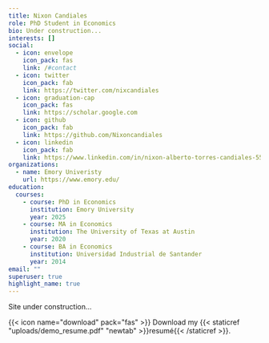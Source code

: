 ```yaml
---
title: Nixon Candiales
role: PhD Student in Economics
bio: Under construction...
interests: []
social:
  - icon: envelope
    icon_pack: fas
    link: /#contact
  - icon: twitter
    icon_pack: fab
    link: https://twitter.com/nixcandiales
  - icon: graduation-cap
    icon_pack: fas
    link: https://scholar.google.com
  - icon: github
    icon_pack: fab
    link: https://github.com/Nixoncandiales
  - icon: linkedin
    icon_pack: fab
    link: https://www.linkedin.com/in/nixon-alberto-torres-candiales-55024822b
organizations:
  - name: Emory Univeristy
    url: https://www.emory.edu/
education:
  courses:
    - course: PhD in Economics
      institution: Emory University
      year: 2025
    - course: MA in Economics
      institution: The University of Texas at Austin
      year: 2020
    - course: BA in Economics
      institution: Universidad Industrial de Santander
      year: 2014
email: ""
superuser: true
highlight_name: true
---
```

Site under construction...

{{< icon name="download" pack="fas" >}} Download my {{< staticref "uploads/demo_resume.pdf" "newtab" >}}resumé{{< /staticref >}}.